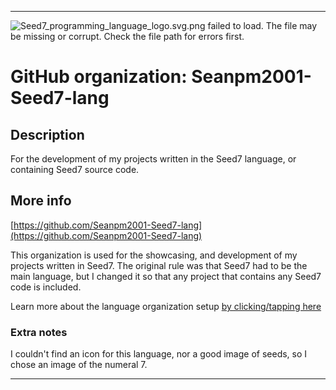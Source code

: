 
***

![Seed7_programming_language_logo.svg.png failed to load. The file may be missing or corrupt. Check the file path for errors first.](/AdditionalInfo/1/Seanpm2001-Seed7-lang/Seed7_programming_language_logo.svg.png)

# GitHub organization: Seanpm2001-Seed7-lang

## Description

For the development of my projects written in the Seed7 language, or containing Seed7 source code.

## More info

[https://github.com/Seanpm2001-Seed7-lang](https://github.com/Seanpm2001-Seed7-lang)

This organization is used for the showcasing, and development of my projects written in Seed7. The original rule was that Seed7 had to be the main language, but I changed it so that any project that contains any Seed7 code is included.

Learn more about the language organization setup [by clicking/tapping here](/AdditionalInfo/LanguageOrgs/README.md)

### Extra notes

I couldn't find an icon for this language, nor a good image of seeds, so I chose an image of the numeral 7.

***
